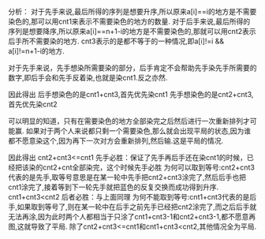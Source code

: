 分析：
对于先手来说,最后所得的序列是想要升序,所以原来a[i]==i的地方是不需要染色的,那可以用cnt1来表示不需要染色的地方的数量.
对于后手来说,最后所得的序列是想要降序,所以原来a[i]==n+1-i的地方是不需要染色的,那就可以用cnt2表示后手所不需要染的地方.
cnt3表示的是都不等于的一种情况,即a[i]!=i && a[i]!=n+1-i的地方.

对于先手来说，先手想染所需要染的部分，后手肯定不会帮助先手染先手所需要的数字,即后手会和先手反着染,也就是染cnt1.反之亦然.

因此得出
后手想染色的是cnt1+cnt3,首先优先染cnt1
先手想染色的是cnt2+cnt3,首先优先染cnt2

可以明显的知道，只有在需要染色的地方全部染完之后然后进行一次重新排列才可能赢.
如果对于两个人来说都只剩一个需要染色,那么就会出现平局的状态,因为谁都不愿意染这个,因为再下一次对方会重新排列,然后输.这是平局的情况.

因此得出
cnt2+cnt3<=cnt1 先手必胜：保证了先手再后手还在染cnt1的时候，已经把该染的cnt2+cnt全部染完，这个时候先手必胜
为何可以取到等号:cnt2+cnt3代表的是先手,取等号意思是在某一轮中先手把cnt2+cnt3涂完了,然后后手也把cnt1涂完了,接着等到下一轮先手就把蓝色的反复交换而成功得到升序.
cnt1+cnt3<cnt2  后者必胜：与上面同理
为何不能取到等号:cnt1+cnt3代表的是后手,如果取到等号了,则在某一轮中在后手之前先手已经把cnt2涂完了,而之后后手就无法再涂,因为此时两个人都相当于只涂了cnt1+cnt3-1和cnt2+cnt3-1,都不愿意再图,这就导致了平局.
除了cnt2+cnt3<=cnt1和cnt1+cnt3<cnt2,其他情况全为平局.
